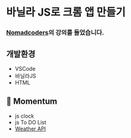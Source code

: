 # 바닐라 JS로 크롬 앱 만들기

### [Nomadcoders](https://nomadcoders.co/javascript-for-beginners)의 강의를 들었습니다. 
    

## 개발환경


- VSCode
- 바닐라JS
- HTML 


## 🌻 Momentum

 * js clock
 * js To DO List
 * [Weather API](https://openweathermap.org/api) 
 
